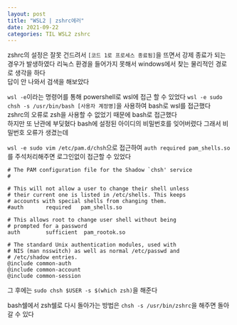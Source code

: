 ```yaml
---
layout: post
title: "WSL2 | zshrc에러"
date: 2021-09-22
categories: TIL WSL2 zshrc
---
```


zshrc의 설정은 잘못 건드려서 `[코드 1로 프로세스 종료됨]`을 뜨면서 강제 종료가 되는 경우가 발생하였다
리눅스 환경을 들어가지 못해서 windows에서 찾는 물리적인 경로로 생각을 하다  
답이 안 나와서 검색을 해보았다

`wsl -e`이라는 명령어를 통해 powershell로 wsl에 접근 할 수 있었다
`wsl -e sudo chsh -s /usr/bin/bash [사용자 계정명]`을 사용하여 bash로 wsl를 접근했다  
zshrc의 오류로 zsh을 사용할 수 없었기 때문에 bash로 접근했다  
하지만 또 난관에 부딪혔다 bash에 설정된 아이디의 비밀번호를 잊어버렸다 그래서 비밀번호 오류가 생겼는데

`wsl -e sudo vim /etc/pam.d/chsh`으로 접근하여 `auth required pam_shells.so`를 주석처리해주면 로그인없이 접근할 수 있었다

```vim
# The PAM configuration file for the Shadow `chsh' service
#

# This will not allow a user to change their shell unless
# their current one is listed in /etc/shells. This keeps
# accounts with special shells from changing them.
#auth       required   pam_shells.so

# This allows root to change user shell without being
# prompted for a password
auth		sufficient	pam_rootok.so

# The standard Unix authentication modules, used with
# NIS (man nsswitch) as well as normal /etc/passwd and
# /etc/shadow entries.
@include common-auth
@include common-account
@include common-session
```

그 후에는 `sudo chsh $USER -s $(which zsh)`을 해준다

bash쉘에서 zsh쉘로 다시 돌아가는 방법은
`chsh -s /usr/bin/zshrc`을 해주면 돌아갈 수 있다
